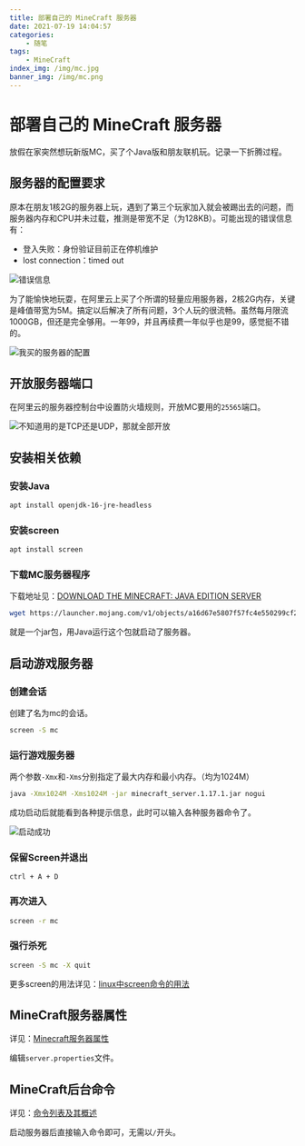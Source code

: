 ```yaml
---
title: 部署自己的 MineCraft 服务器
date: 2021-07-19 14:04:57
categories:
    - 随笔
tags:
    - MineCraft
index_img: /img/mc.jpg
banner_img: /img/mc.png
---
```


# 部署自己的 MineCraft 服务器

放假在家突然想玩新版MC，买了个Java版和朋友联机玩。记录一下折腾过程。

## 服务器的配置要求

原本在朋友1核2G的服务器上玩，遇到了第三个玩家加入就会被踢出去的问题，而服务器内存和CPU并未过载，推测是带宽不足（为128KB）。可能出现的错误信息有：

+ 登入失败：身份验证目前正在停机维护
+ lost connection：timed out

![错误信息](https://i.loli.net/2021/07/19/NsQHjSEZBkLTnOz.png)

为了能愉快地玩耍，在阿里云上买了个所谓的轻量应用服务器，2核2G内存，关键是峰值带宽为5M。搞定以后解决了所有问题，3个人玩的很流畅。虽然每月限流1000GB，但还是完全够用。一年99，并且再续费一年似乎也是99，感觉挺不错的。

![我买的服务器的配置](https://i.loli.net/2021/07/19/LaSM8ypwVfiJmAI.png)

## 开放服务器端口

在阿里云的服务器控制台中设置防火墙规则，开放MC要用的`25565`端口。

![不知道用的是TCP还是UDP，那就全部开放](https://i.loli.net/2021/07/19/5x8Vbvz1nkrqmPf.png)

## 安装相关依赖

### 安装Java

```bash
apt install openjdk-16-jre-headless
```

### 安装screen

```bash
apt install screen
```

### 下载MC服务器程序

下载地址见：[DOWNLOAD THE MINECRAFT: JAVA EDITION SERVER](https://www.minecraft.net/en-us/download/server)

```bash
wget https://launcher.mojang.com/v1/objects/a16d67e5807f57fc4e550299cf20226194497dc2/server.jar
```

就是一个jar包，用Java运行这个包就启动了服务器。

## 启动游戏服务器

### 创建会话

创建了名为mc的会话。

```bash
screen -S mc
```

### 运行游戏服务器

两个参数`-Xmx`和`-Xms`分别指定了最大内存和最小内存。（均为1024M）

```bash
java -Xmx1024M -Xms1024M -jar minecraft_server.1.17.1.jar nogui
```

成功启动后就能看到各种提示信息，此时可以输入各种服务器命令了。

![启动成功](https://i.loli.net/2021/07/19/MOFGxlQfTH5X3gd.png)

### 保留Screen并退出

`ctrl + A + D`

### 再次进入

```bash
screen -r mc
```

### 强行杀死

```bash
screen -S mc -X quit
```

更多screen的用法详见：[linux中screen命令的用法](https://www.huaweicloud.com/articles/6d91932d9a65d3cb45101886ac6fe53a.html)

## MineCraft服务器属性

详见：[Minecraft服务器属性](https://minecraft.fandom.com/zh/wiki/Server.properties?variant=zh#Java.E7.89.88_3)

编辑`server.properties`文件。

## MineCraft后台命令

详见：[命令列表及其概述](https://minecraft.fandom.com/zh/wiki/%E5%91%BD%E4%BB%A4?variant=zh#.E5.91.BD.E4.BB.A4.E5.88.97.E8.A1.A8.E5.8F.8A.E5.85.B6.E6.A6.82.E8.BF.B0)

启动服务器后直接输入命令即可，无需以`/`开头。

